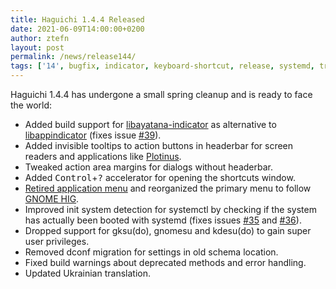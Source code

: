 ```yaml
---
title: Haguichi 1.4.4 Released
date: 2021-06-09T14:00:00+0200
author: ztefn
layout: post
permalink: /news/release144/
tags: ['14', bugfix, indicator, keyboard-shortcut, release, systemd, translation]
---
```

Haguichi 1.4.4 has undergone a small spring cleanup and is ready to face the world:

  * Added build support for <a href="https://github.com/AyatanaIndicators/libayatana-indicator" target="_blank">libayatana-indicator</a> as alternative to <a href="https://launchpad.net/libappindicator" target="_blank">libappindicator</a> (fixes issue <a href="https://github.com/ztefn/haguichi/issues/39" target="_blank">#39</a>).
  * Added invisible tooltips to action buttons in headerbar for screen readers and applications like <a href="https://github.com/p-e-w/plotinus" target="_blank">Plotinus</a>.
  * Tweaked action area margins for dialogs without headerbar.
  * Added <kbd>Control</kbd>+<kbd>?</kbd> accelerator for opening the shortcuts window.
  * <a href="https://gitlab.gnome.org/GNOME/Initiatives/wikis/App-Menu-Retirement" target="_blank">Retired application menu</a> and reorganized the primary menu to follow <a href="https://developer.gnome.org/hig/stable/primary-menus.html" target="_blank">GNOME HIG</a>.
  * Improved init system detection for systemctl by checking if the system has actually been booted with systemd (fixes issues <a href="https://github.com/ztefn/haguichi/issues/35" target="_blank">#35</a> and <a href="https://github.com/ztefn/haguichi/issues/36" target="_blank">#36</a>).
  * Dropped support for gksu(do), gnomesu and kdesu(do) to gain super user privileges.
  * Removed dconf migration for settings in old schema location.
  * Fixed build warnings about deprecated methods and error handling.
  * Updated Ukrainian translation.
